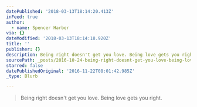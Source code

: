 ```yaml
---
datePublished: '2018-03-13T18:14:20.413Z'
inFeed: true
author:
  - name: Spencer Harber
via: {}
dateModified: '2018-03-13T18:14:18.920Z'
title: ''
publisher: {}
description: Being right doesn't get you love. Being love gets you right.
sourcePath: _posts/2016-10-24-being-right-doesnt-get-you-love-being-love-gets-you-right.md
starred: false
datePublishedOriginal: '2016-11-22T08:01:42.985Z'
_type: Blurb

---
```

> Being right doesn't get you love. Being love gets you right.